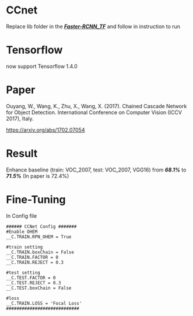 # CCnet
Replace lib folder in the [***Faster-RCNN_TF***](https://github.com/smallcorgi/Faster-RCNN_TF) and follow in instruction to run

# Tensorflow
now support Tensorflow 1.4.0

# Paper
Ouyang, W., Wang, K., Zhu, X., Wang, X. (2017). Chained Cascade Network for Object Detection. International Conference on Computer Vision (ICCV 2017), Italy.

https://arxiv.org/abs/1702.07054


# Result
Enhance baseline (train: VOC_2007, test: VOC_2007, VGG16) from ***68.1%*** to ***71.5%*** (In paper is 72.4%)

# Fine-Tuning
In Config file

```
###### CCNet Config #######
#Enable OHEM
__C.TRAIN.RPN_OHEM = True

#train setting
__C.TRAIN.boxChain = False
__C.TRAIN.FACTOR = 0
__C.TRAIN.REJECT = 0.3

#test setting
__C.TEST.FACTOR = 0
__C.TEST.REJECT = 0.3
__C.TEST.boxChain = False

#loss
__C.TRAIN.LOSS = 'Focal Loss'
############################
```
